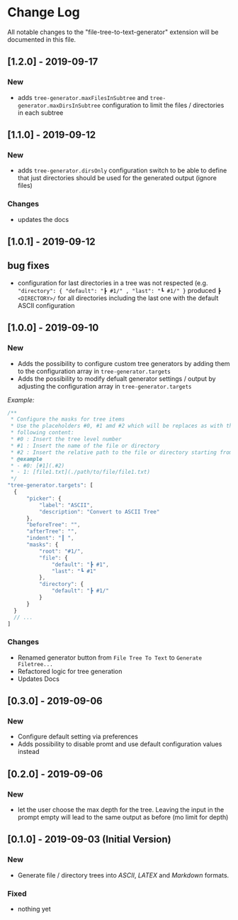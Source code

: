 # Change Log

All notable changes to the "file-tree-to-text-generator" extension will be documented in this file.

## [1.2.0] - 2019-09-17

### New

- adds `tree-generator.maxFilesInSubtree` and `tree-generator.maxDirsInSubtree` configuration to limit the files / directories in each subtree

## [1.1.0] - 2019-09-12

### New

- adds `tree-generator.dirsOnly` configuration switch to be able to define that just directories should be used for the generated output (ignore files)

### Changes

- updates the docs

## [1.0.1] - 2019-09-12

## bug fixes

- configuration for last directories in a tree was not respected (e.g. `"directory": { "default": "┣ #1/" , "last": "┗ #1/" }` produced `┣ <DIRECTORY>/` for all directories including the last one with the default ASCII configuration

## [1.0.0] - 2019-09-10

### New

- Adds the possibility to configure custom tree generators by adding them to the configuration array in `tree-generator.targets`
- Adds the possibility to modify defualt generator settings / output by adjusting the configuration array in `tree-generator.targets`

_Example:_

```js
/**
 * Configure the masks for tree items
 * Use the placeholders #0, #1 amd #2 which will be replaces as with the
 * following content:
 * #0 : Insert the tree level number
 * #1 : Insert the name of the file or directory
 * #2 : Insert the relative path to the file or directory starting from the selected directory
 * @example
 * - #0: [#1](.#2)
 * - 1: [file1.txt](./path/to/file/file1.txt)
 */
"tree-generator.targets": [
  {
      "picker": {
          "label": "ASCII",
          "description": "Convert to ASCII Tree"
      },
      "beforeTree": "",
      "afterTree": "",
      "indent": "┃ ",
      "masks": {
          "root": "#1/",
          "file": {
              "default": "┣ #1",
              "last": "┗ #1"
          },
          "directory": {
              "default": "┣ #1/"
          }
      }
  }
  // ...
]
```

### Changes

- Renamed generator button from `File Tree To Text` to `Generate Filetree...`
- Refactored logic for tree generation
- Updates Docs

## [0.3.0] - 2019-09-06

### New

- Configure default setting via preferences
- Adds possibility to disable promt and use default configuration values instead

## [0.2.0] - 2019-09-06

### New

- let the user choose the max depth for the tree. Leaving the input in the
prompt empty will lead to the same output as before (mo limit for depth)

## [0.1.0] - 2019-09-03 (Initial Version)

### New

- Generate file / directory trees into _ASCII_, _LATEX_ and _Markdown_ formats.

### Fixed

- nothing yet
